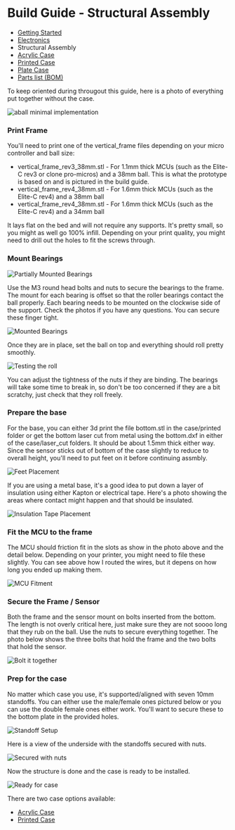 # Build Guide - Structural Assembly

* [Getting Started](../docs/bg_getting_started.md)
* [Electronics](../docs/bg_electronics.md)
* Structural Assembly
* [Acrylic Case](../docs/bg_case_acrylic.md)
* [Printed Case](../docs/bg_case_printed.md)
* [Plate Case](../docs/bg_case_plate.md)
* [Parts list (BOM)](../docs/bom.md)


To keep oriented during througout this guide, here is a photo of everything put together without the case.

![aball minimal implementation](../photos/aball_min.jpeg "aball minimal implementation")

### Print Frame

You'll need to print one of the vertical_frame files depending on your micro controller and ball size:
* vertical_frame_rev3_38mm.stl - For 1.1mm thick MCUs (such as the Elite-C rev3 or clone pro-micros) and a 38mm ball.  This is what the prototype is based on and is pictured in the build guide.
* vertical_frame_rev4_38mm.stl - For 1.6mm thick MCUs (such as the Elite-C rev4) and a 38mm ball
* vertical_frame_rev4_38mm.stl - For 1.6mm thick MCUs (such as the Elite-C rev4) and a 34mm ball

It lays flat on the bed and will not require any supports.  It's
pretty small, so you might as well go 100% infill.  Depending on your print quality, you might need to drill out the
holes to fit the screws through.  

### Mount Bearings

![Partially Mounted Bearings](../photos/build_guide/aball_build_guide_3.jpeg "Mounted Bearings")

Use the M3 round head bolts and nuts to secure the bearings to the frame.  The mount for each bearing is offset so that 
the roller bearings contact the ball properly.  Each bearing needs to be mounted on the clockwise side of the support.
Check the photos if you have any questions.  You can secure these finger tight.

![Mounted Bearings](../photos/build_guide/aball_build_guide_4.jpeg "Mounted Bearings")

Once they are in place, set the ball on top and everything should roll pretty smoothly.  

![Testing the roll](../photos/build_guide/aball_build_guide_5.jpeg "Testing the roll")

You can adjust the tightness of the nuts if they are binding.  The bearings will take some time to break in,
so don't be too concerned if they are a bit scratchy, just check that they roll freely.

### Prepare the base

For the base, you can either 3d print the file bottom.stl in the case/printed folder or get the bottom laser 
cut from metal using the bottom.dxf in either of the case/laser_cut folders.  It should be about 1.5mm thick either way.  Since the sensor sticks out of
bottom of the case slightly to reduce to overall height, you'll need to put feet on it before continuing assmbly.

![Feet Placement](../photos/build_guide/aball_build_guide_6.jpeg "Feet placement")

If you are using a metal base, it's a good idea to put down a layer of insulation using either Kapton or electrical tape.  Here's
a photo showing the areas where contact might happen and that should be insulated.  

![Insulation Tape Placement](../photos/build_guide/aball_build_guide_13.jpeg "Insulation Tape Placement")

### Fit the MCU to the frame

The MCU should friction fit in the slots as show in the photo above and the detail below.  Depending on your printer, you might
need to file these slightly.  You can see above how I routed the wires, but it depens on how long you ended up making them.  

![MCU Fitment](../photos/build_guide/aball_build_guide_7.jpeg "MCU Fitted on the frame")

### Secure the Frame / Sensor

Both the frame and the sensor mount on bolts inserted from the bottom.  The length is not overly critical here, just make sure
they are not soooo long that they rub on the ball.  Use the nuts to secure everything together.  The photo below shows the 
three bolts that hold the frame and the two bolts that hold the sensor.

![Bolt it together](../photos/build_guide/aball_build_guide_14.jpeg "Bolt it together")

### Prep for the case

No matter which case you use, it's supported/aligned with seven 10mm standoffs.  You can either use the
male/female ones pictured below or you can use the double female ones either work.  You'll want to secure
these to the bottom plate in the provided holes.

![Standoff Setup](../photos/build_guide/aball_build_guide_15.jpeg "Standoffs")

Here is a view of the underside with the standoffs secured with nuts.

![Secured with nuts](../photos/build_guide/aball_build_guide_17.jpeg "Secured with nuts")

Now the structure is done and the case is ready to be installed. 

![Ready for case](../photos/build_guide/aball_build_guide_16.jpeg "Ready for case!")

There are two case options available:
* [Acrylic Case](../docs/bg_case_acrylic.md)
* [Printed Case](../docs/bg_case_printed.md)
